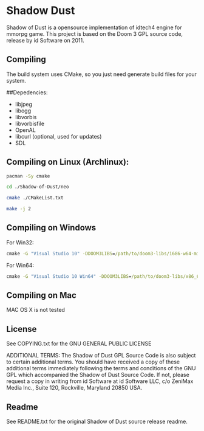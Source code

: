 # Shadow Dust
Shadow of Dust is a opensource implementation of idtech4 engine for mmorpg game. This project is based on the Doom 3 GPL source code, release by id Software on 2011.

## Compiling
The build system uses CMake, so you just need generate build files for your system.

##Depedencies:
* libjpeg
* libogg
* libvorbis
* libvorbisfile
* OpenAL
* libcurl (optional, used for updates)
* SDL


## Compiling on Linux (Archlinux):
```bash
pacman -Sy cmake
```
```bash
cd ./Shadow-of-Dust/neo
```
```bash
cmake ./CMakeList.txt
```
```bash
make -j 2
```
## Compiling on Windows

For Win32:
```cmd
cmake -G "Visual Studio 10" -DDOOM3LIBS=/path/to/doom3-libs/i686-w64-mingw32 /path/to/repository/neo
```

For Win64:
```cmd
cmake -G "Visual Studio 10 Win64" -DDOOM3LIBS=/path/to/doom3-libs/x86_64-w64-mingw32 /path/to/repository/neo
```

## Compiling on Mac
MAC OS X is not tested

## License
See COPYING.txt for the GNU GENERAL PUBLIC LICENSE

ADDITIONAL TERMS:  The Shadow of Dust GPL Source Code is also subject to certain additional terms. You should have received a copy of these additional terms immediately following the terms and conditions of the 
GNU GPL which accompanied the Shadow of Dust Source Code.  If not, please request a copy in writing from id Software at id Software LLC, c/o ZeniMax Media Inc., Suite 120, Rockville, Maryland 20850 USA.

## Readme
See README.txt for the original Shadow of Dust source release readme.
